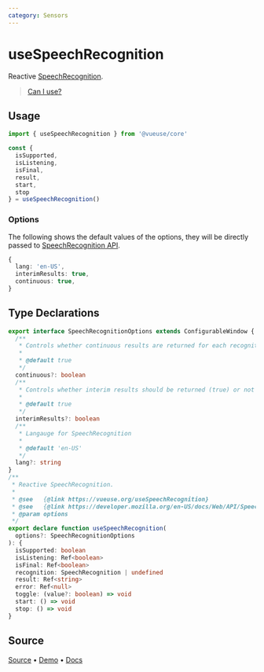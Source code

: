 ```yaml
---
category: Sensors
---
```


# useSpeechRecognition

Reactive [SpeechRecognition](https://developer.mozilla.org/en-US/docs/Web/API/SpeechRecognition).

> [Can I use?](https://caniuse.com/mdn-api_speechrecognition)

## Usage

```ts
import { useSpeechRecognition } from '@vueuse/core'

const {
  isSupported,
  isListening,
  isFinal,
  result,
  start,
  stop
} = useSpeechRecognition()
```

### Options

The following shows the default values of the options, they will be directly passed to [SpeechRecognition API](https://developer.mozilla.org/en-US/docs/Web/API/SpeechRecognition).

```ts
{
  lang: 'en-US',
  interimResults: true,
  continuous: true,
}
```


<!--FOOTER_STARTS-->
## Type Declarations

```typescript
export interface SpeechRecognitionOptions extends ConfigurableWindow {
  /**
   * Controls whether continuous results are returned for each recognition, or only a single result.
   *
   * @default true
   */
  continuous?: boolean
  /**
   * Controls whether interim results should be returned (true) or not (false.) Interim results are results that are not yet final
   *
   * @default true
   */
  interimResults?: boolean
  /**
   * Langauge for SpeechRecognition
   *
   * @default 'en-US'
   */
  lang?: string
}
/**
 * Reactive SpeechRecognition.
 *
 * @see   {@link https://vueuse.org/useSpeechRecognition}
 * @see   {@link https://developer.mozilla.org/en-US/docs/Web/API/SpeechRecognition|SpeechRecognition}
 * @param options
 */
export declare function useSpeechRecognition(
  options?: SpeechRecognitionOptions
): {
  isSupported: boolean
  isListening: Ref<boolean>
  isFinal: Ref<boolean>
  recognition: SpeechRecognition | undefined
  result: Ref<string>
  error: Ref<null>
  toggle: (value?: boolean) => void
  start: () => void
  stop: () => void
}
```

## Source

[Source](https://github.com/vueuse/vueuse/blob/main/packages/core/useSpeechRecognition/index.ts) • [Demo](https://github.com/vueuse/vueuse/blob/main/packages/core/useSpeechRecognition/demo.vue) • [Docs](https://github.com/vueuse/vueuse/blob/main/packages/core/useSpeechRecognition/index.md)


<!--FOOTER_ENDS-->
